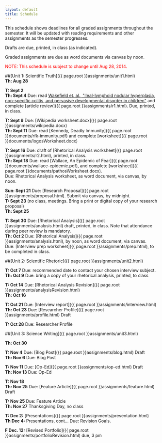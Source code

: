 ```yaml
---
layout: default
title: Schedule
---
```

This schedule shows deadlines for all graded assignments throughout the semester. It will be updated with reading requirements and other assignments as the semester progresses. 

Drafts are due, printed, in class (as indicated).

Graded assignments are due as word documents via canvas by noon.

 <span style="color: red">NOTE: This schedule is subject to change until Aug 28, 2014. </span>

##[Unit 1: Scientific Truth]({{ page.root }}assignments/unit1.html)  
**Th: Aug 28**  

**T:   Sept 2**  
**Th: Sept 4**   Due: read [Wakefield et. al., "Ileal-lymphoid nodular hyperplasia, non-specific colitis, and pervasive developmental disorder in children"](http://www.sciencedirect.com/science/article/pii/S0140673697110960) and complete [article review]({{ page.root }}assignments/r1.html). Due, printed, in class.    

**T:   Sept 9**  Due: [Wikipedia worksheet.docx]({{ page.root }}assignments/wikipedia.docx)  
**Th: Sept 11**  Due: read [Kennedy, Deadly Immunity]({{ page.root }}documents/rfk-immunity.pdf) and complete [worksheet]({{ page.root }}documents/logosWorksheet.docx)  

**T:   Sept 16**  Due: draft of [Rhetorical Analysis worksheet]({{ page.root }}assignments/r2.html), printed, in class.    
**Th: Sept 18**  Due: read [Wallace, An Epidemic of Fear]({{ page.root }}documents/wallace-epidemic.pdf), and complete [worksheet]({{ page.root }}documents/pathosWorksheet.docx).  
Due: Rhetorical Analysis worksheet, as word document, via canvas, by noon.  

**Sun:  Sept 21**  Due: [Research Proposal]({{ page.root }}assignments/proposal.html). Submit via canvas, by midnight.  
**T:   Sept 23** (no class, meetings. Bring a print or digital copy of your research proposal)  
**Th: Sept 25**   

**T:   Sept 30**  Due: [Rhetorical Analysis]({{ page.root }}assignments/analysis.html) draft, printed, in class. Note that attendance during peer review is mandatory.  
**Th: Oct 2**  Due: [Rhetorical Analysis]({{ page.root }}assignments/analysis.html), by noon, as word document, via canvas.  
Due: [Interview prep worksheet]({{ page.root }}assignments/prep.html), to be completed in class.  

##[Unit 2: Scientific Rhetoric]({{ page.root }}assignments/unit2.html)  

**T:   Oct 7**  Due: recommended date to contact your chosen interview subject.    
**Th: Oct 9**  Due: bring a copy of your rhetorical analysis, printed, to class 
 
**T:   Oct 14**  Due: [Rhetorical Analysis Revision]({{ page.root }}assignments/analysisRevision.html)  
**Th: Oct 16**  


**T:   Oct 21**  Due: [Interview report]({{ page.root }}assignments/interview.html)    
**Th: Oct 23**  Due: [Researcher Profile]({{ page.root }}assignments/profile.html) Draft    


**T:   Oct 28**  Due: Researcher Profile  

##[Unit 3: Science Writing]({{ page.root }}assignments/unit3.html)

**Th: Oct 30**  


**T:   Nov 4**   Due: [Blog Post]({{ page.root }}assignments/blog.html) Draft    
**Th: Nov 6**  Due: Blog Post   


**T:   Nov 11**  Due: [Op-Ed]({{ page.root }}assignments/op-ed.html) Draft  
**Th: Nov 13**  Due: Op-Ed  


**T:    Nov 18**  
**Th:  Nov 25**  Due: [Feature Article]({{ page.root }}assignments/feature.html) Draft  


**T:   Nov 25**  Due: Feature Article  
**Th: Nov 27**  Thanksgiving Day, no class  

**T:  Dec 2:** [Presentations]({{ page.root }}assignments/presentation.html)    
**Th Dec 4:**  Presentations, cont…  Due: Revision Goals.  

**F Dec. 12:** [Revised Portfolio]({{ page.root }}assignments/portfolioRevision.html) due, 3 pm   





